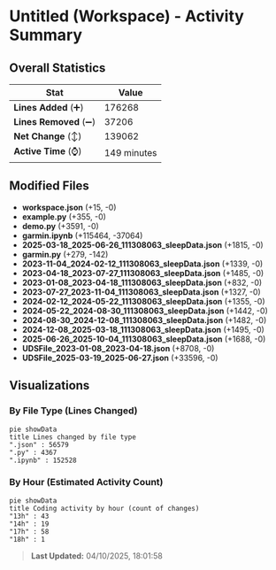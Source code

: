 # Untitled (Workspace) - Activity Summary 

## Overall Statistics

| Stat                   | Value                                                             |
| ---------------------- | ----------------------------------------------------------------- |
| **Lines Added** (➕)   | 176268                                          |
| **Lines Removed** (➖) | 37206                                        |
| **Net Change** (↕)    | 139062                |
| **Active Time** (⌚)   | 149 minutes |


## Modified Files
- **workspace.json** (+15, -0)
- **example.py** (+355, -0)
- **demo.py** (+3591, -0)
- **garmin.ipynb** (+115464, -37064)
- **2025-03-18_2025-06-26_111308063_sleepData.json** (+1815, -0)
- **garmin.py** (+279, -142)
- **2023-11-04_2024-02-12_111308063_sleepData.json** (+1339, -0)
- **2023-04-18_2023-07-27_111308063_sleepData.json** (+1485, -0)
- **2023-01-08_2023-04-18_111308063_sleepData.json** (+832, -0)
- **2023-07-27_2023-11-04_111308063_sleepData.json** (+1327, -0)
- **2024-02-12_2024-05-22_111308063_sleepData.json** (+1355, -0)
- **2024-05-22_2024-08-30_111308063_sleepData.json** (+1442, -0)
- **2024-08-30_2024-12-08_111308063_sleepData.json** (+1482, -0)
- **2024-12-08_2025-03-18_111308063_sleepData.json** (+1495, -0)
- **2025-06-26_2025-10-04_111308063_sleepData.json** (+1688, -0)
- **UDSFile_2023-01-08_2023-04-18.json** (+8708, -0)
- **UDSFile_2025-03-19_2025-06-27.json** (+33596, -0)

## Visualizations

### By File Type (Lines Changed)

```mermaid
pie showData
title Lines changed by file type
".json" : 56579
".py" : 4367
".ipynb" : 152528
```

### By Hour (Estimated Activity Count)

```mermaid
pie showData
title Coding activity by hour (count of changes)
"13h" : 43
"14h" : 19
"17h" : 58
"18h" : 1
```


> **Last Updated:** 04/10/2025, 18:01:58
